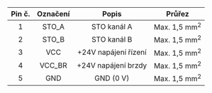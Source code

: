| **Pin č.** | **Označení** | **Popis** | **Průřez** |
| :---: | :---: | :---: | :---: |
| 1 | STO_A | STO kanál A | Max. 1,5 mm<sup>2</sup> |
| 2 | STO_B | STO kanál B | Max. 1,5 mm<sup>2</sup> |
| 3 | VCC | +24V napájení řízení | Max. 1,5 mm<sup>2</sup> |
| 4 | VCC_BR | +24V napájení brzdy | Max. 1,5 mm<sup>2</sup> |
| 5 | GND | GND (0 V) | Max. 1,5 mm<sup>2</sup> |
